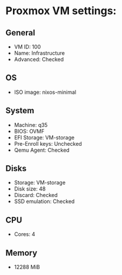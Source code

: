 # Proxmox VM settings:

## General
- VM ID: 100
- Name: Infrastructure
- Advanced: Checked

## OS
- ISO image: nixos-minimal

## System
- Machine: q35
- BIOS: OVMF 
- EFI Storage: VM-storage
- Pre-Enroll keys: Unchecked
- Qemu Agent: Checked

## Disks
- Storage: VM-storage
- Disk size: 48
- Discard: Checked
- SSD emulation: Checked

## CPU
- Cores: 4

## Memory
- 12288 MiB